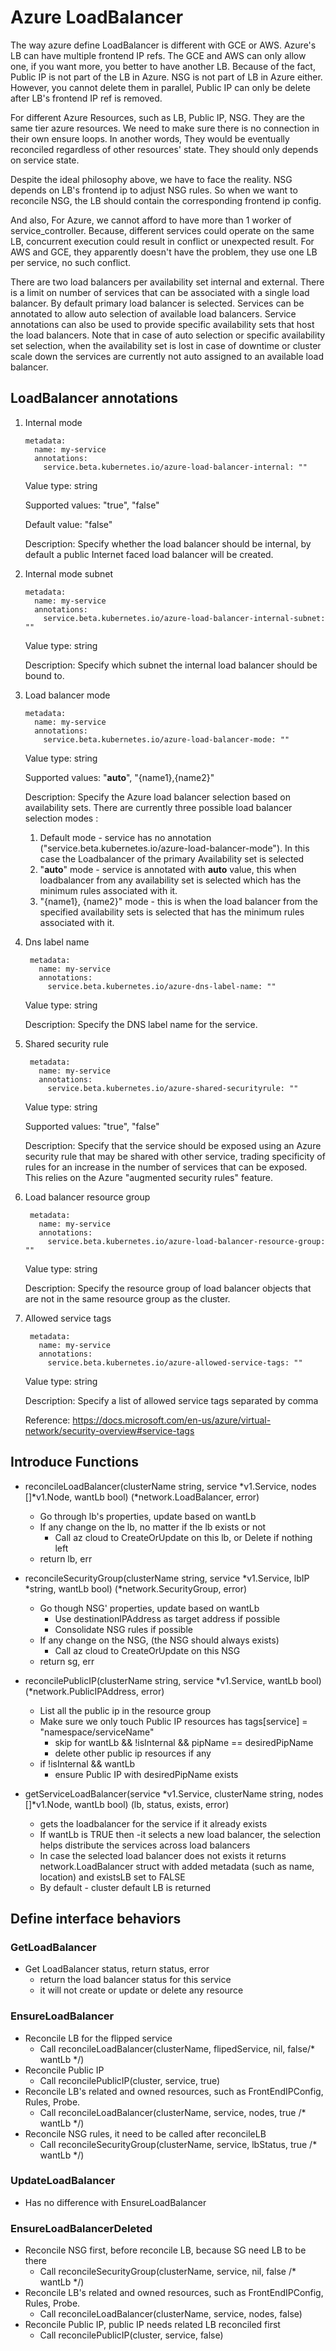 # Azure LoadBalancer

The way azure define LoadBalancer is different with GCE or AWS. Azure's LB can have multiple frontend IP refs. The GCE and AWS can only allow one, if you want more, you better to have another LB. Because of the fact, Public IP is not part of the LB in Azure. NSG is not part of LB in Azure either. However, you cannot delete them in parallel, Public IP can only be delete after LB's frontend IP ref is removed. 

For different Azure Resources, such as LB, Public IP, NSG. They are the same tier azure resources. We need to make sure there is no connection in their own ensure loops. In another words, They would be eventually reconciled regardless of other resources' state. They should only depends on service state.

Despite the ideal philosophy above, we have to face the reality. NSG depends on LB's frontend ip to adjust NSG rules. So when we want to reconcile NSG, the LB should contain the corresponding frontend ip config.

And also, For Azure, we cannot afford to have more than 1 worker of service_controller. Because, different services could operate on the same LB, concurrent execution could result in conflict or unexpected result. For AWS and GCE, they apparently doesn't have the problem, they use one LB per service, no such conflict.

There are two load balancers per availability set internal and external. There is a limit on number of services that can be associated with a single load balancer.
By default primary load balancer is selected. Services can be annotated to allow auto selection of available load balancers. Service annotations can also be used to provide specific availability sets that host the load balancers. Note that in case of auto selection or specific availability set selection, when the availability set is lost in case of downtime or cluster scale down the services are currently not auto assigned to an available load balancer.

## LoadBalancer annotations

1. Internal mode
    ```
    metadata:
      name: my-service
      annotations:
        service.beta.kubernetes.io/azure-load-balancer-internal: ""
    ```
    Value type: string

    Supported values: "true", "false"

    Default value: "false"

    Description: Specify whether the load balancer should be internal, by default a public Internet faced load balancer will be created.
1. Internal mode subnet
    ```
    metadata:
      name: my-service
      annotations:
        service.beta.kubernetes.io/azure-load-balancer-internal-subnet: ""
    ```
    Value type: string

    Description: Specify which subnet the internal load balancer should be bound to.
1. Load balancer mode
    ```
    metadata:
      name: my-service
      annotations:
        service.beta.kubernetes.io/azure-load-balancer-mode: ""
    ```
    Value type: string

    Supported values: "__auto__", "{name1},{name2}"

    Description: Specify the Azure load balancer selection based on availability sets. There are currently three possible load balancer selection modes :
      1. Default mode - service has no annotation ("service.beta.kubernetes.io/azure-load-balancer-mode"). In this case the Loadbalancer of the primary Availability set is selected
      2. "__auto__" mode - service is annotated with __auto__ value, this when loadbalancer from any availability set is selected which has the minimum rules associated with it.
      3. "{name1}, {name2}" mode - this is when the load balancer from the specified availability sets is selected that has the minimum rules associated with it.
1. Dns label name
   ```
    metadata:
      name: my-service
      annotations:
        service.beta.kubernetes.io/azure-dns-label-name: ""
    ```
    Value type: string

    Description: Specify the DNS label name for the service.
1. Shared security rule
   ```
    metadata:
      name: my-service
      annotations:
        service.beta.kubernetes.io/azure-shared-securityrule: ""
    ```
    Value type: string

    Supported values: "true", "false"

    Description: Specify that the service should be exposed using an Azure security rule that may be shared with other service, trading specificity of rules for an increase in the number of services that can be exposed. This relies on the Azure "augmented security rules" feature.

1. Load balancer resource group
   ```
    metadata:
      name: my-service
      annotations:
        service.beta.kubernetes.io/azure-load-balancer-resource-group: ""
    ```
    Value type: string

    Description: Specify the resource group of load balancer objects that are not in the same resource group as the cluster.

1. Allowed service tags
   ```
    metadata:
      name: my-service
      annotations:
        service.beta.kubernetes.io/azure-allowed-service-tags: ""
    ```
    Value type: string
    
    Description: Specify a list of allowed service tags separated by comma

    Reference: https://docs.microsoft.com/en-us/azure/virtual-network/security-overview#service-tags

## Introduce Functions

- reconcileLoadBalancer(clusterName string, service *v1.Service, nodes []*v1.Node, wantLb bool) (*network.LoadBalancer, error)
  - Go through lb's properties, update based on wantLb
  - If any change on the lb, no matter if the lb exists or not
    - Call az cloud to CreateOrUpdate on this lb, or Delete if nothing left
  - return lb, err

- reconcileSecurityGroup(clusterName string, service *v1.Service, lbIP *string, wantLb bool) (*network.SecurityGroup, error)
  - Go though NSG' properties, update based on wantLb
    - Use destinationIPAddress as target address if possible
    - Consolidate NSG rules if possible
  - If any change on the NSG, (the NSG should always exists)
    - Call az cloud to CreateOrUpdate on this NSG
  - return sg, err

- reconcilePublicIP(clusterName string, service *v1.Service, wantLb bool) (*network.PublicIPAddress, error)
  - List all the public ip in the resource group
  - Make sure we only touch Public IP resources has tags[service] = "namespace/serviceName"
    - skip for wantLb && !isInternal && pipName == desiredPipName
    - delete other public ip resources if any
  - if !isInternal && wantLb 
    - ensure Public IP with desiredPipName exists

- getServiceLoadBalancer(service *v1.Service, clusterName string, nodes []*v1.Node, wantLb bool) (lb, status, exists, error)
  - gets the loadbalancer for the service if it already exists
  - If wantLb is TRUE then -it selects a new load balancer, the selection helps distribute the services across load balancers
  - In case the selected load balancer does not exists it returns network.LoadBalancer struct with added metadata (such as name, location) and existsLB set to FALSE 
  - By default - cluster default LB is returned

## Define interface behaviors

### GetLoadBalancer

- Get LoadBalancer status, return status, error
  - return the load balancer status for this service
  - it will not create or update or delete any resource

### EnsureLoadBalancer

- Reconcile LB for the flipped service
  - Call reconcileLoadBalancer(clusterName, flipedService, nil, false/* wantLb */)
- Reconcile Public IP
  - Call reconcilePublicIP(cluster, service, true)
- Reconcile LB's related and owned resources, such as FrontEndIPConfig, Rules, Probe.
  - Call reconcileLoadBalancer(clusterName, service, nodes, true /* wantLb */)
- Reconcile NSG rules, it need to be called after reconcileLB
  - Call reconcileSecurityGroup(clusterName, service, lbStatus, true /* wantLb */)

### UpdateLoadBalancer

- Has no difference with EnsureLoadBalancer

### EnsureLoadBalancerDeleted

- Reconcile NSG first, before reconcile LB, because SG need LB to be there
  - Call reconcileSecurityGroup(clusterName, service, nil, false /* wantLb */)
- Reconcile LB's related and owned resources, such as FrontEndIPConfig, Rules, Probe.
  - Call reconcileLoadBalancer(clusterName, service, nodes, false)
- Reconcile Public IP, public IP needs related LB reconciled first
  - Call reconcilePublicIP(cluster, service, false)
